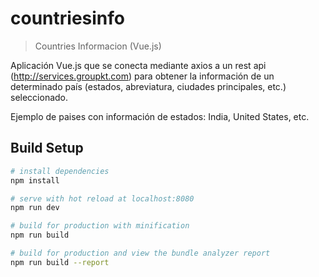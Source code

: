 # countriesinfo

> Countries Informacion (Vue.js)

Aplicación Vue.js que se conecta mediante axios a un rest api (http://services.groupkt.com) para obtener la información de un determinado país (estados, abreviatura, ciudades principales, etc.) seleccionado.

Ejemplo de paises con información de estados: India, United States, etc.

## Build Setup

``` bash
# install dependencies
npm install

# serve with hot reload at localhost:8080
npm run dev

# build for production with minification
npm run build

# build for production and view the bundle analyzer report
npm run build --report
```



